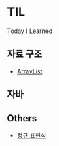 # TIL
Today I Learned

## 자료 구조
* [ArrayList](https://github.com/wonu606/TIL/blob/main/data-structures/ArrayList.md)

## 자바

## Others
* [정규 표현식](https://github.com/wonu606/TIL/blob/main/others/regex.md)
